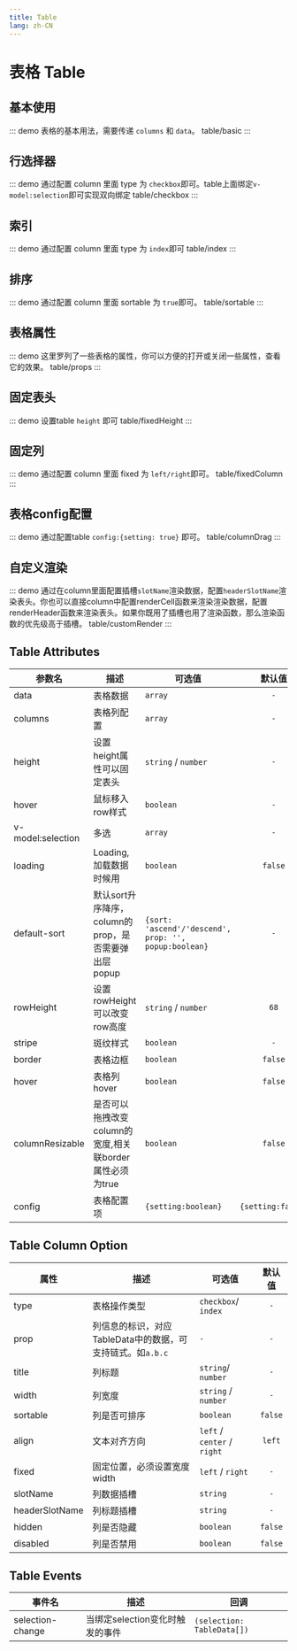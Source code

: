 ```yaml
---
title: Table
lang: zh-CN
---
```


# 表格 Table

## 基本使用
::: demo 表格的基本用法，需要传递 `columns` 和 `data`。
table/basic
:::


## 行选择器
::: demo 通过配置 column 里面 type 为 `checkbox`即可。table上面绑定`v-model:selection`即可实现双向绑定
table/checkbox
:::

## 索引
::: demo 通过配置 column 里面 type 为 `index`即可
table/index
:::

## 排序
::: demo 通过配置 column 里面 sortable 为 `true`即可。
table/sortable
:::


## 表格属性
::: demo 这里罗列了一些表格的属性，你可以方便的打开或关闭一些属性，查看它的效果。
table/props
:::

## 固定表头
::: demo 设置table `height` 即可
table/fixedHeight
:::


## 固定列
::: demo 通过配置 column 里面 fixed 为 `left/right`即可。
table/fixedColumn
:::

## 表格config配置
::: demo 通过配置table `config:{setting: true}` 即可。
table/columnDrag
:::

## 自定义渲染
::: demo 通过在column里面配置插槽`slotName`渲染数据，配置`headerSlotName`渲染表头。你也可以直接column中配置renderCell函数来渲染渲染数据，配置renderHeader函数来渲染表头。如果你既用了插槽也用了渲染函数，那么渲染函数的优先级高于插槽。
table/customRender
:::

## Table Attributes
|参数名|描述|可选值|默认值|
|---|---|---|:---:|
|data|表格数据|`array`|`-`|
|columns|表格列配置|`array`|`-`|
|height|设置height属性可以固定表头|`string` / `number`|`-`|
|hover|鼠标移入row样式|`boolean`|`-`|
|v-model:selection|多选|`array`|`-`|
|loading|Loading,加载数据时候用|`boolean`|`false`|
|default-sort|默认sort升序降序，column的prop，是否需要弹出层popup|`{sort: 'ascend'/'descend', prop: '', popup:boolean}`|`-`|
|rowHeight|设置rowHeight可以改变row高度|`string` / `number`|`68`|
|stripe|斑纹样式|`boolean`|`-`|
|border|表格边框|`boolean` |`false`|
|hover|表格列hover|`boolean`|`false`|
|columnResizable|是否可以拖拽改变column的宽度,相关联border属性必须为true|`boolean`|`false`|
|config|表格配置项|`{setting:boolean}`|`{setting:false}`|



## Table Column Option
|属性|描述|可选值|默认值|
|---|---|---|:---:|
|type|表格操作类型|`checkbox`/ `index`|`-`|
|prop|列信息的标识，对应TableData中的数据，可支持链式。如`a.b.c`|`-`|`-`|
|title|列标题|`string`/ `number`|`-`|
|width|列宽度|`string` / `number`|`-`|
|sortable|列是否可排序|`boolean`|`false`|
|align|文本对齐方向|`left` / `center` / `right`|`left`|
|fixed|固定位置，必须设置宽度width|`left` / `right`|`-`|
|slotName|列数据插槽|`string`|`-`|
|headerSlotName|列标题插槽|`string`|`-`|
|hidden|列是否隐藏|`boolean`|`false`|
|disabled|列是否禁用|`boolean`|`false`|



## Table Events
|事件名|描述|回调|
|---|---|---|
|selection-change|当绑定selection变化时触发的事件|`(selection: TableData[])`|





